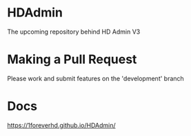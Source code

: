 # HDAdmin
The upcoming repository behind HD Admin V3

# Making a Pull Request
Please work and submit features on the 'development' branch

# Docs

https://1foreverhd.github.io/HDAdmin/